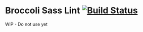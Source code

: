 Broccoli Sass Lint [![Build Status](https://travis-ci.org/sir-dunxalot/broccoli-sass-lint.svg?branch=master)](https://travis-ci.org/sir-dunxalot/broccoli-sass-lint)
======

WIP - Do not use yet
